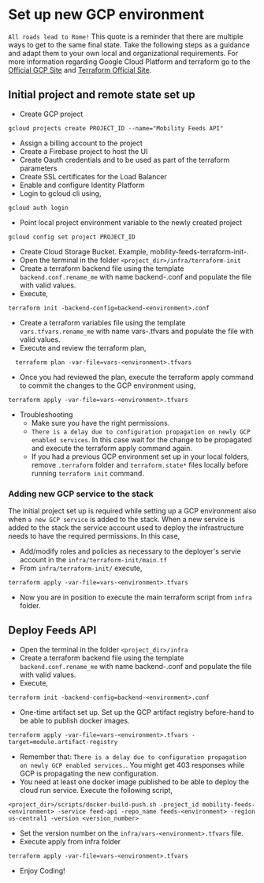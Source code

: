 # Set up new GCP environment 

`All roads lead to Rome!` This quote is a reminder that there are multiple ways to get to the same final state.
Take the following steps as a guidance and adapt them to your own local and organizational requirements.
For more information regarding Google Cloud Platform and terraform go to the [Official GCP Site](https://cloud.google.com/) and [Terraform Official Site](https://www.terraform.io/).

## Initial project and remote state set up

- Create GCP project
```shell
gcloud projects create PROJECT_ID --name="Mobility Feeds API"
```
- Assign a billing account to the project 
- Create a Firebase project to host the UI
- Create Oauth credentials and to be used as part of the terraform parameters
- Create SSL certificates for the Load Balancer
- Enable and configure Identity Platform
- Login to gcloud cli using, 
```shell
gcloud auth login
```
- Point local project environment variable to the newly created project
```shell
gcloud config set project PROJECT_ID
```
- Create Cloud Storage Bucket. Example, mobility-feeds-terraform-init-<environment>.
- Open the terminal in the folder `<project_dir>/infra/terraform-init`
- Create a terraform backend file using the template `backend.conf.rename_me` with name backend-<environment>.conf and populate the file with valid values.
- Execute,
```shell
terraform init -backend-config=backend-<environment>.conf
```
- Create a terraform variables file using the template `vars.tfvars.rename_me` with name vars-<env>.tfvars and populate the file with valid values.
- Execute and review the terraform plan,
```shell
  terraform plan -var-file=vars-<environment>.tfvars
```
- Once you had reviewed the plan, execute the terraform apply command to commit the changes to the GCP environment using,
```shell
terraform apply -var-file=vars-<environment>.tfvars
```
- Troubleshooting
  - Make sure you have the right permissions.
  - `There is a delay due to configuration propagation on newly GCP enabled services`. In this case wait for the change to be propagated and execute the terraform apply command again.
  - If you had a previous GCP environment set up in your local folders, remove `.terraform` folder and `terraform.state*` files locally before running `terraform init` command.

### Adding new GCP service to the stack
The initial project set up is required while setting up a GCP environment also when `a new GCP service` is added to the stack.
When a new service is added to the stack the service account used to deploy the infrastructure needs to have the required permissions.
In this case,
- Add/modify roles and policies as necessary to the deployer's servie account in the `infra/terraform-init/main.tf`
- From `infra/terraform-init/` execute,
```shell
terraform apply -var-file=vars-<environment>.tfvars
```
- Now you are in position to execute the main terraform script from `infra` folder.

## Deploy Feeds API

- Open the terminal in the folder `<project_dir>/infra`
- Create a terraform backend file using the template `backend.conf.rename_me` with name backend-<environment>.conf and populate the file with valid values.
- Execute,
```shell
terraform init -backend-config=backend-<environment>.conf
```
- One-time artifact set up. Set up the GCP artifact registry before-hand to be able to publish docker images.
 ```shell
terraform apply -var-file=vars-<environment>.tfvars -target=module.artifact-registry
```
- Remember that: `There is a delay due to configuration propagation on newly GCP enabled services.`. You might get 403 responses while GCP is propagating the new configuration.
- You need at least one docker image published to be able to deploy the cloud run service. Execute the following script,
```shell
<project_dir>/scripts/docker-build-push.sh -project_id mobility-feeds-<environment> -service feed-api -repo_name feeds-<environment> -region us-central1 -version <version_number>
```
- Set the version number on the `infra/vars-<environment>.tfvars` file. 
- Execute apply from infra folder
```shell
terraform apply -var-file=vars-<environment>.tfvars
```
- Enjoy Coding!
